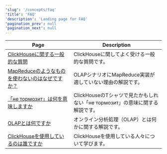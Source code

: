 ```yaml
---
'slug': '/concepts/faq'
'title': 'FAQ'
'description': 'Landing page for FAQ'
'pagination_prev': null
'pagination_next': null
---
```




| Page                                                          | Description                                                                            |
|---------------------------------------------------------------|----------------------------------------------------------------------------------------|
| [ClickHouseに関する一般的な質問](general/index.md)        | ClickHouseに関してよく受ける一般的な質問です。                                             |
| [MapReduceのようなものを使わないのはなぜですか？](general/mapreduce.md) | OLAPシナリオにMapReduce実装が適していない理由の解説です。  |
| [「не тормозит」は何を意味しますか](general/ne-tormozit.md)        | ClickHouseのTシャツで見たかもしれない「не тормозит」の意味に関する解説です。 |
| [OLAPとは何ですか](general/olap.md)                               | オンライン分析処理（OLAP）とは何かに関する解説です。                                     |
| [ClickHouseを使用しているのは誰ですか](general/who-is-using-clickhouse.md) | ClickHouseを使用している人々について学びます。                                                   |
